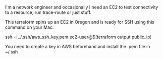 I'm a network engineer and occasionally I need an EC2 to test connectivity to a resource, run trace-route or just stuff.

This terraform spins up an EC2 in Oregon and is ready for SSH using this command on your Mac:

ssh -i ../.ssh/aws_ssh_key.pem ec2-user@$(terraform output public_ip)

You need to create a key in AWS beforehand and install the .pem file in ~/.ssh 
